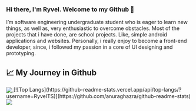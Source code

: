 ### Hi there, I'm Ryvel. Welcome to my Github 👋
I’m software engineering undergraduate student who is eager to learn new things, as well as, very enthusiastic to overcome obstacles. Most of the projects that i have done, are school projects. Like, simple android applications and websites. Personally, i really enjoy to become a front-end developer, since, i followed my passion in a core of UI designing and prototyping.

## &#x1f4c8; My Journey in Github

<a href="https://https://github.com/RyvelTS/RyvelTS">
  <img align="center" src="https://github-readme-stats.vercel.app/api/top-langs/?username=RyvelTS&theme=light" />
</a>
[![Top Langs](https://github-readme-stats.vercel.app/api/top-langs/?username=RyvelTS)](https://github.com/anuraghazra/github-readme-stats)
<a href="https://https://github.com/RyvelTS/RyvelTS">
  <img align="center" src="https://github-readme-stats.vercel.app/api/?username=RyvelTS&theme=light" />
</a>
<!--
**RyvelTS/RyvelTS** is a ✨ _special_ ✨ repository because its `README.md` (this file) appears on your GitHub profile.

Here are some ideas to get you started:

- 🔭 I’m currently working on ...
- 🌱 I’m currently learning ...
- 👯 I’m looking to collaborate on ...
- 🤔 I’m looking for help with ...
- 💬 Ask me about ...
- 📫 How to reach me: ...
- 😄 Pronouns: ...
- ⚡ Fun fact: ...
-->

